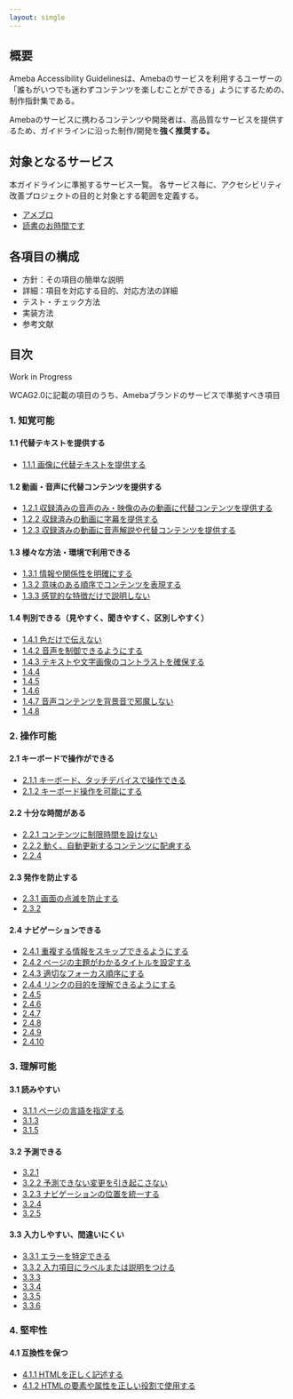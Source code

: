 ```yaml
---
layout: single
---
```


## 概要

Ameba Accessibility Guidelinesは、Amebaのサービスを利用するユーザーの「誰もがいつでも迷わずコンテンツを楽しむことができる」ようにするための、制作指針集である。

Amebaのサービスに携わるコンテンツや開発者は、高品質なサービスを提供するため、ガイドラインに沿った制作/開発を**強く推奨する。**

## 対象となるサービス

本ガイドラインに準拠するサービス一覧。
各サービス毎に、アクセシビリティ改善プロジェクトの目的と対象とする範囲を定義する。

- [アメブロ](/a11y-guidelines/services#アメブロ)
- [読書のお時間です](/a11y-guidelines/services#読書のお時間です)

## 各項目の構成

- 方針：その項目の簡単な説明
- 詳細：項目を対応する目的、対応方法の詳細
- テスト・チェック方法
- 実装方法
- 参考文献

## 目次

Work in Progress

WCAG2.0に記載の項目のうち、Amebaブランドのサービスで準拠すべき項目

### 1. 知覚可能

#### 1.1 代替テキストを提供する

- [1.1.1 画像に代替テキストを提供する](/a11y-guidelines/1/1/1)

#### 1.2 動画・音声に代替コンテンツを提供する

- [1.2.1 収録済みの音声のみ・映像のみの動画に代替コンテンツを提供する](/a11y-guidelines/1/2/1)
- [1.2.2 収録済みの動画に字幕を提供する](/a11y-guidelines/1/2/2)
- [1.2.3 収録済みの動画に音声解説や代替コンテンツを提供する](/a11y-guidelines/1/2/3)

#### 1.3 様々な方法・環境で利用できる

- [1.3.1 情報や関係性を明確にする](/a11y-guidelines/1/3/1)
- [1.3.2 意味のある順序でコンテンツを表現する](/a11y-guidelines/1/3/2)
- [1.3.3 感覚的な特徴だけで説明しない](/a11y-guidelines/1/3/3)

#### 1.4 判別できる（見やすく、聞きやすく、区別しやすく）

- [1.4.1 色だけで伝えない](/a11y-guidelines/1/4/1)
- [1.4.2 音声を制御できるようにする](/a11y-guidelines/1/4/2)
- [1.4.3 テキストや文字画像のコントラストを確保する](/a11y-guidelines/1/4/3)
- [1.4.4](/a11y-guidelines/1/4/4)
- [1.4.5](/a11y-guidelines/1/4/5)
- [1.4.6](/a11y-guidelines/1/4/6)
- [1.4.7 音声コンテンツを背景音で邪魔しない](/a11y-guidelines/1/4/7)
- [1.4.8](/a11y-guidelines/1/4/8)

### 2. 操作可能

#### 2.1 キーボードで操作ができる

- [2.1.1 キーボード、タッチデバイスで操作できる](/a11y-guidelines/2/1/1)
- [2.1.2 キーボード操作を可能にする](/a11y-guidelines/2/1/2)

#### 2.2 十分な時間がある

- [2.2.1 コンテンツに制限時間を設けない](/a11y-guidelines/2/2/1)
- [2.2.2 動く、自動更新するコンテンツに配慮する](/a11y-guidelines/2/2/2)
- [2.2.4](/a11y-guidelines/2/2/4)

#### 2.3 発作を防止する

- [2.3.1 画面の点滅を防止する](/a11y-guidelines/2/3/1)
- [2.3.2](/a11y-guidelines/2/3/2)

#### 2.4 ナビゲーションできる

- [2.4.1 重複する情報をスキップできるようにする](/a11y-guidelines/2/4/1)
- [2.4.2 ページの主題がわかるタイトルを設定する](/a11y-guidelines/2/4/2)
- [2.4.3 適切なフォーカス順序にする](/a11y-guidelines/2/4/3)
- [2.4.4 リンクの目的を理解できるようにする](/a11y-guidelines/2/4/4)
- [2.4.5](/a11y-guidelines/2/4/5)
- [2.4.6](/a11y-guidelines/2/4/6)
- [2.4.7](/a11y-guidelines/2/4/7)
- [2.4.8](/a11y-guidelines/2/4/8)
- [2.4.9](/a11y-guidelines/2/4/9)
- [2.4.10](/a11y-guidelines/2/4/10)

### 3. 理解可能

#### 3.1 読みやすい

- [3.1.1 ページの言語を指定する](/a11y-guidelines/3/1/1)
- [3.1.3](/a11y-guidelines/3/1/3)
- [3.1.5](/a11y-guidelines/3/1/5)

#### 3.2 予測できる

- [3.2.1](/a11y-guidelines/3/2/1)
- [3.2.2 予測できない変更を引き起こさない](/a11y-guidelines/3/2/2)
- [3.2.3 ナビゲーションの位置を統一する](/a11y-guidelines/3/2/3)
- [3.2.4](/a11y-guidelines/3/2/4)
- [3.2.5](/a11y-guidelines/3/2/5)

#### 3.3 入力しやすい、間違いにくい

- [3.3.1 エラーを特定できる](/a11y-guidelines/3/3/1)
- [3.3.2 入力項目にラベルまたは説明をつける](/a11y-guidelines/3/3/2)
- [3.3.3](/a11y-guidelines/3/3/3)
- [3.3.4](/a11y-guidelines/3/3/4)
- [3.3.5](/a11y-guidelines/3/3/5)
- [3.3.6](/a11y-guidelines/3/3/6)

### 4. 堅牢性

#### 4.1 互換性を保つ

- [4.1.1 HTMLを正しく記述する](/a11y-guidelines/4/1/1)
- [4.1.2 HTMLの要素や属性を正しい役割で使用する](/a11y-guidelines/4/1/2)
